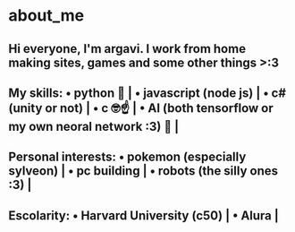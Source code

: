 # about_me

Hi everyone, I'm argavi. I work from home making sites, games and some other things >:3
----------------------------------------------------------------------------------------
My skills:
  • python 🐍 |
  • javascript (node js) |
  • c# (unity or not) |
  • c 🤓☝️ |
  • AI (both tensorflow or my own neoral network :3) 🤖 |
----------------------------------------------------------------------------------------
Personal interests:
  • pokemon (especially sylveon) |
  • pc building |
  • robots (the silly ones :3) |
----------------------------------------------------------------------------------------
Escolarity:
  • Harvard University (c50) |
  • Alura |
----------------------------------------------------------------------------------------
